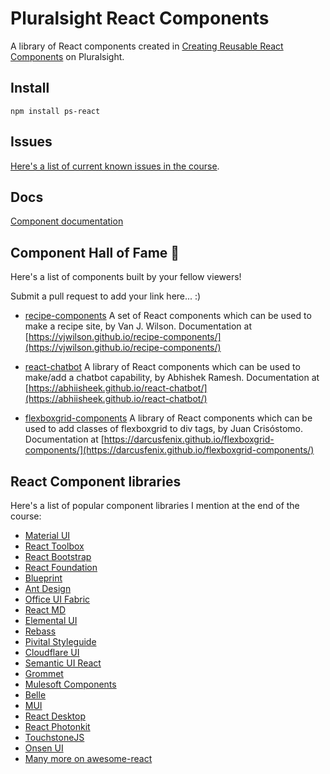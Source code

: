 # Pluralsight React Components

A library of React components created in [Creating Reusable React Components](https://app.pluralsight.com/library/courses/react-creating-reusable-components) on Pluralsight.

## Install
```
npm install ps-react
```

## Issues
[Here's a list of current known issues in the course](https://github.com/coryhouse/ps-react/issues).

## Docs
[Component documentation](https://github.com/coryhouse/ps-react)

## Component Hall of Fame 🎉
Here's a list of components built by your fellow viewers!

Submit a pull request to add your link here... :)

- [recipe-components](https://github.com/vjwilson/recipe-components) A set of React components which can be used to make a recipe site, by Van J. Wilson. Documentation at [https://vjwilson.github.io/recipe-components/](https://vjwilson.github.io/recipe-components/)

- [react-chatbot](https://github.com/abhiisheek/react-chatbot) A library of React components which can be used to make/add a chatbot capability, by Abhishek Ramesh. Documentation at [https://abhiisheek.github.io/react-chatbot/](https://abhiisheek.github.io/react-chatbot/)

- [flexboxgrid-components](https://github.com/darcusfenix/flexboxgrid-components) A library of React components which can be used to add classes of flexboxgrid to div tags, by Juan Crisóstomo. Documentation at [https://darcusfenix.github.io/flexboxgrid-components/](https://darcusfenix.github.io/flexboxgrid-components/)


## React Component libraries
Here's a list of popular component libraries I mention at the end of the course:
- [Material UI](http://material-ui.com)
- [React Toolbox](http://react-toolbox.com) 
- [React Bootstrap](http://react-bootstrap.github.io)
- [React Foundation](http://react.foundation)
- [Blueprint](http://blueprintjs.com)
- [Ant Design](http://ant.design)
- [Office UI Fabric](http://dev.office.com/fabric)
- [React MD](http://react-md.mlaursen.com)
- [Elemental UI](http://elemental-ui.com)
- [Rebass](http://jxnblk.com/rebass/)
- [Pivital Styleguide](http://styleguide.cfapps.io)
- [Cloudflare UI](http://cloudflare.github.io)
- [Semantic UI React](http://react.semantic-ui.com)
- [Grommet](http://grommet.github.io)
- [Mulesoft Components](http://ux.mulesoft.com)
- [Belle](http://nikgraf.github.io/belle)
- [MUI](http://muicss.com)
- [React Desktop](http://reactdesktop.js.org)
- [React Photonkit](http://react-photonkit.github.io)
- [TouchstoneJS](http://touchstonejs.io)
- [Onsen UI](http://onsen.io/react)
- [Many more on awesome-react](http://github.com/enaqx/awesome-react)
